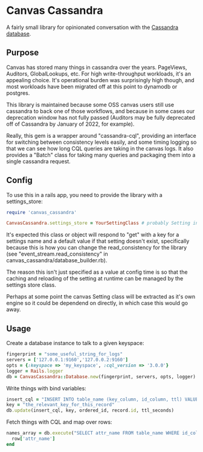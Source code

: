 # Canvas Cassandra

A fairly small library for opinionated conversation with the [Cassandra database](https://cassandra.apache.org/).

## Purpose

Canvas has stored many things in cassandra over the years.  PageViews, Auditors, GlobalLookups, etc.
For high write-throughput workloads, it's an appealing choice.  It's operational burden was surprisingly high
though, and most workloads have been migrated off at this point to dynamodb or postgres.

This library is maintained because some OSS canvas users still use cassandra to back one of those workflows,
and because in some cases our deprecation window has not fully passed (Auditors may be fully deprecated
off of Cassandra by January of 2022, for example).

Really, this gem is a wrapper around "cassandra-cql", providing an interface
for switching between consistency levels easily, and some timing logging
so that we can see how long CQL queries are taking in the canvas logs.  It
also provides a "Batch" class for taking many queries and packaging them
into a single cassandra request.

## Config

To use this in a rails app, you need to provide the library with a settings_store:

```ruby
require 'canvas_cassandra'

CanvasCassandra.settings_store = YourSettingClass # probably Setting in canvas
```

It's expected this class or object will respond to "get" with a key
for a settings name and a default value if that setting doesn't exist,
specifically because this is how you can change the read_consistency for the library
(see "event_stream.read_consistency" in canvas_cassandra/database_builder.rb).

The reason this isn't just specified as a value at config time is so that the caching
and reloading of the setting at runtime can be managed by the settings store class.

Perhaps at some point the canvas Setting class will be extracted as it's own engine
so it could be dependend on directly, in which case this would go away.

## Usage

Create a database instance to talk to a given keyspace:

```ruby
fingerprint = "some_useful_string_for_logs"
servers = ['127.0.0.1:9160','127.0.0.2:9160']
opts = {:keyspace => 'my_keyspace', :cql_version => '3.0.0'}
logger = Rails.logger
db = CanvasCassandra::Database.new(fingerprint, servers, opts, logger)
```

Write things with bind variables:

```ruby
insert_cql = "INSERT INTO table_name (key_column, id_column, ttl) VALUES (?, ?, ?) USING TTL ?"
key = "the_relevant_key_for_this_record"
db.update(insert_cql, key, ordered_id, record.id, ttl_seconds)
```

Fetch things with CQL and map over rows:

```ruby
names_array = db.execute("SELECT attr_name FROM table_name WHERE id_column=?", id_val).map do |row|
  row['attr_name']
end
```
